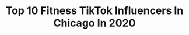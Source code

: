 ---
title: Top 10 Fitness TikTok Influencers In Chicago In 2020
description: >-
  Find top fitness TikTok influencers in Chicago in 2020. Most popular hashtags: #fitness #indoorworkout #workout #love.
platform: TikTok
profiles:
  - username: "kicks"
    fullname: >-
      KICKS
    location: "United States"
    followers: 24065
    engagement: 1143
    commentsToLikes: 0.038780
    id: ck9rb08bon5oj0j78bhctpqv7
    verified: false
    hashtags: "#giannis, #tiktoksports, #familytime, #fitness"
  - username: "betzydelcid"
    fullname: >-
      betzydelcid
    location: "United States"
    followers: 7703
    engagement: 644
    commentsToLikes: 0.076764
    id: ck9sioflozv6s0j78q8dgkjt4
    verified: false
    hashtags: "#baile, #viral, #work, #fahion"
  - username: "waxedhands"
    fullname: >-
      Waxed Hands
    location: "United States"
    followers: 142654
    engagement: 2362
    commentsToLikes: 0.004663
    id: cka0ke7h4m4060i78a4skprmu
    verified: false
    hashtags: "#coke, #couple, #believeitornot, #universe"
  - username: "macamarcel"
    fullname: >-
      Maca Marcel
    location: "United States"
    followers: 64078
    engagement: 980
    commentsToLikes: 0.053249
    id: ckacs0m3m7v0s0i78stqtrb9r
    verified: false
    hashtags: "#single, #moron, #xzybca, #dance"
  - username: "alex.gaber"
    fullname: >-
      Alex goober
    location: "United States"
    followers: 11942
    engagement: 815
    commentsToLikes: 0.021078
    id: ck9vdmi3qvfxd0j78u0wdn4j6
    verified: false
    hashtags: "#foryou, #butterglosspop, #flip, #keepingactive"
  - username: "lauraldrin"
    fullname: >-
      lauraldrin
    location: "United States"
    followers: 13650
    engagement: 472
    commentsToLikes: 0.039188
    id: ck9nhf644fz3g0j78osemjvf2
    verified: false
    hashtags: "#dancetiktok, #may4th, #foxeyes, #friends"
  - username: "alaia.alaia"
    fullname: >-
      Lai lai 🦋
    location: "United States"
    followers: 10977
    engagement: 466
    commentsToLikes: 0.036444
    id: ck90tz47runq10j7890aatttc
    verified: false
    hashtags: "#sneakerhead, #makeuproutine, #badboy, #work"
  - username: "dvaughn__"
    fullname: >-
      dvaughn__
    location: "United States"
    followers: 8295
    engagement: 429
    commentsToLikes: 0.017630
    id: ck9a7ioob7tir0j78rzb51exw
    verified: false
    hashtags: "#nickelodeon, #challenge, #indoorworkout, #bookclub"
  - username: "masoncmahoneyfit"
    fullname: >-
      Mason Mahoney
    location: "United States"
    followers: 26253
    engagement: 548
    commentsToLikes: 0.011076
    id: ck92t5ylcgh3x0j78d2qe5tc0
    verified: false
    hashtags: "#nutrition, #arms, #armworkout, #athomeworkout"
  - username: "weheartleon"
    fullname: >-
      Leon Martmen
    location: "United States"
    followers: 494449
    engagement: 1712
    commentsToLikes: 0.010695
    id: ck83ze905zz2s0j78utm04ask
    verified: false
    hashtags: "#notfamous, #helpthem, #boredinthehouse, #beautiful"
---